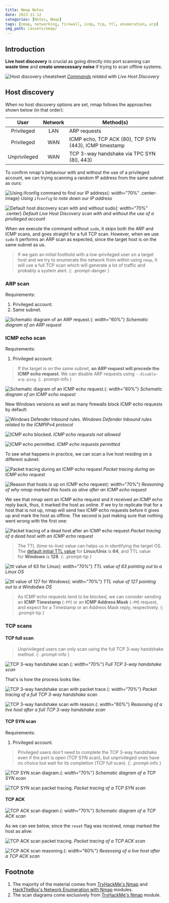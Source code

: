 ```yaml
---
title: Nmap Notes
date: 2023-11-12
categories: [Notes, Nmap]
tags: [nmap, networking, firewall, icmp, tcp, ttl, enumeration, arp]
img_path: /assets/nmap/
---
```


## Introduction

**Live host discovery** is crucial as going directly into port scanning can **waste time** and **create unnecessary noise** if trying to scan offline systems.

![Host discovery cheatsheet](host_discovery_cheatsheet.png)
_[Commands](https://www.stationx.net/nmap-cheat-sheet/) related with Live Host Discovery_

## Host discovery

When no host discovery options are set, nmap follows the approaches shown below (in that order):

|User|Network|Method(s)|
|:-:|:-:|---|
|Privileged|LAN|ARP requests|
|Privileged|WAN|ICMP echo, TCP ACK (80), TCP SYN (443), ICMP timestamp|
|Unprivileged|WAN|TCP 3-way handshake via TPC SYN (80, 443)|

To confirm nmap's behaviour with and without the use of a privileged account, we can trying scanning a random IP address from the same subnet as ours:

![Using ifconfig command to find our IP address](ifconfig.jpg){: width="70%" .center-image} 
_Using `ifconfig` to note down our IP address_

![Default host discovery scan with and without sudo](default_vs_sudo_scan.jpg){: width="70%" .center} 
_Default Live Host Discovery scan with and without the use of a privilieged account_

When we execute the command without `sudo`, it skips both the ARP and ICMP scans, and goes straight for a full TCP scan. However, when we use `sudo` it performs an ARP scan as expected, since the target host is on the same subnet as us.

> If we gain an initial foothold with a low-privileged user on a target host and we try to enumerate the network from within using `nmap`, it will use a full TCP scan which will generate a lot of traffic and probably a system alert.
{: .prompt-danger }

### ARP scan

Requirements:
1. Privileged account.
2. Same subnet.

![Schematic diagram of an ARP request.](arp_scan.png){: width="60%"}
_Schematic diagram of an ARP request_

### ICMP echo scan

Requirements:
1. Privileged account.

> If the target is on the same subnet, **an ARP request will precede the ICMP echo request**. We can disable ARP requests using `--disable-arp-ping`.
{: .prompt-info }

![Schematic diagram of an ICMP echo request.](nmap_icmp.png){: width="60%"}
_Schematic diagram of an ICMP echo request_

New Windows versions as well as many firewalls block ICMP echo requests by default:

![Windows Defender Inbound rules.](firewall_rules.jpg)
_Windows Defender Inbound rules related to the ICMPIPv4 protocol_

![ICMP echo blocked.](firewall_icmp_blocked.jpg)
_ICMP echo requests not allowed_

![ICMP echo permitted.](firewall_icmp_permitted.jpg)
_ICMP echo requests permitted_

To see what happens in practice, we can scan a live host residing on a different subnet:

![Packet tracing during an ICMP echo request](icmp_echo_packet-trace.jpg)
_Packet tracing during an ICMP echo request_

![Reason that hosts is up on ICMP echo request](icmp_echo_reason.jpg){: width="70%"}
_Reasoning of why nmap marked this hosts as alive after an ICMP echo request_

We see that nmap sent an ICMP echo request and it received an ICMP echo reply back, thus, it marked the host as online. If we try to replicate that for a host that is not up, nmap will send two ICMP echo requests before it gives up and mark the host as offline. The second is just making sure that nothing went wrong with the first one:

![Packet tracing of a dead host after an ICMP echo request](icmp_echo_packet-trace_host_down.jpg)
_Packet tracing of a dead host with an ICMP echo request_

> The TTL (time-to-live) value can helps us in identifying the target OS. The [default initial TTL value](https://www.systranbox.com/why-is-ttl-different-for-linux-and-windows-systems/) for **Linux/Unix** is **64**, and TTL value for **Windows** is **128**.
{: .prompt-tip }

![ttl value of 63 for Linux](ttl_linux.jpg){: width="70%"}
_TTL value of 63 pointing out to a Linux OS_

![ttl value of 127 for Windows](ttl_windows.jpg){: width="70%"}
_TTL value of 127 pointing out to a Windodws OS_

> As ICMP echo requests tend to be blocked, we can consider sending an **ICMP Timestamp** (`-PP`) or an **ICMP Address Mask** (`-PM`) request, and expect for a Timestamp or an Address Mask reply, respectively.
{: .prompt-tip }

### TCP scans

#### TCP full scan

> Unprivileged users can only scan using the full TCP 3-way handshake method.
{: .prompt-info }

![TCP 3-way handshake scan.](tcp_full.png){: width="70%"}
_Full TCP 3-way handshake scan_

That's is how the process looks like:

![TCP 3-way handshake scan with packet trace.](tcp_full_scan_low_user.jpg){: width="70%"}
_Packet tracing of a full TCP 3-way handshake scan_

![TCP 3-way handshake scan with reason.](tcp_full_scan_low_user_reason.jpg){: width="60%"}
_Reasosing of a live host after a full TCP 3-way handshake scan_

#### TCP SYN scan

Requirements:
1. Privileged account.

> Privileged users don't need to complete the TCP 3-way handshake even if the port is open (TCP SYN scan), but unprivileged ones have no choice but wait for its completion (TCP full scan).
{: .prompt-info }

![TCP SYN scan diagram.](tcp_syn_ps.png){: width="70%"}
_Schematic diagram of a TCP SYN scan_

![TCP SYN scan packet tracing.](tcp_syn_scan.jpg)
_Packet tracing of a TCP SYN scan_

#### TCP ACK

![TCP ACK scan diagram.](tcp_ack.png){: width="70%"}
_Schematic diagram of a TCP ACK scan_

As we can see below, since the `reset` flag was received, nmap marked the host as alive:

![TCP ACK scan packet tracing.](tcp_ack_scan.jpg)
_Packet tracing of a TCP ACK scan_

![TCP ACK scan reasoning.](tcp_ack_scan_reason.jpg){: width="60%"}
_Reasosing of a live host after a TCP ACK scan_

## Footnote

1. The majority of the material comes from [TryHackMe's Nmap](https://tryhackme.com/room/furthernmap) and [HackTheBox's Network Enumeration with Nmap](https://academy.hackthebox.com/course/preview/network-enumeration-with-nmap) modules.
2. The scan diagrams come exclusively from [TryHackMe's Nmap](https://tryhackme.com/room/furthernmap) module.